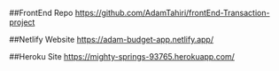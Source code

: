 ##FrontEnd Repo https://github.com/AdamTahiri/frontEnd-Transaction-project

##Netlify Website https://adam-budget-app.netlify.app/

##Heroku Site https://mighty-springs-93765.herokuapp.com/
